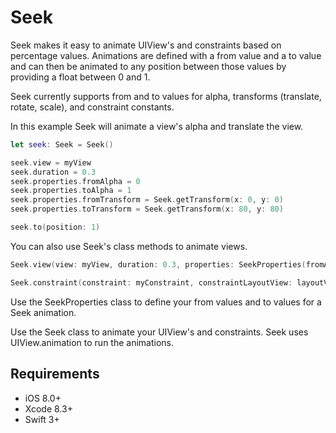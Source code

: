 Seek
====

Seek makes it easy to animate UIView's and constraints based on percentage values.  Animations are defined with a from value and a to value and can then be animated to any position between those values by providing a float between 0 and 1.

Seek currently supports from and to values for alpha, transforms (translate, rotate, scale), and constraint constants.

In this example Seek will animate a view's alpha and translate the view.

```swift
let seek: Seek = Seek()

seek.view = myView
seek.duration = 0.3
seek.properties.fromAlpha = 0
seek.properties.toAlpha = 1
seek.properties.fromTransform = Seek.getTransform(x: 0, y: 0)
seek.properties.toTransform = Seek.getTransform(x: 80, y: 80)

seek.to(position: 1)
```

You can also use Seek's class methods to animate views.

```swift
Seek.view(view: myView, duration: 0.3, properties: SeekProperties(fromAlpha: 0, toAlpha: 1))

Seek.constraint(constraint: myConstraint, constraintLayoutView: layoutView, duration: 0.3, properties: SeekProperties(fromConstraintConstant: 0, toConstraintConstant: 50))
```

Use the SeekProperties class to define your from values and to values for a Seek animation.

Use the Seek class to animate your UIView's and constraints.  Seek uses UIView.animation to run the animations.

## Requirements

- iOS 8.0+
- Xcode 8.3+
- Swift 3+
